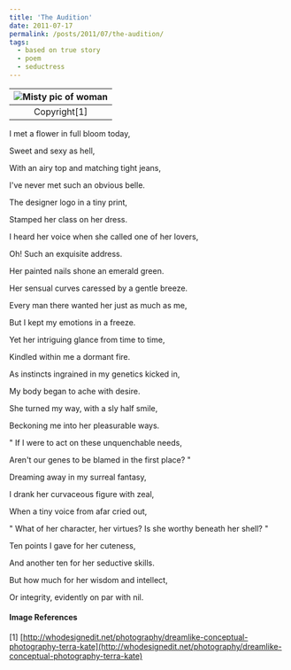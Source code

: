 ```yaml
---
title: 'The Audition'
date: 2011-07-17
permalink: /posts/2011/07/the-audition/
tags:
  - based on true story
  - poem
  - seductress
---
```



|![Misty pic of woman](https://lasanthafdo.github.io/images/terra-kate-6.jpg "Imaginary image of a seductress?")
|:--:|
|Copyright[1]|


I met a flower in full bloom today,

Sweet and sexy as hell,

With an airy top and matching tight jeans,

I've never met such an obvious belle.



The designer logo in a tiny print,

Stamped her class on her dress.

I heard her voice when she called one of her lovers,

Oh! Such an exquisite address.



Her painted nails shone an emerald green.

Her sensual curves caressed by a gentle breeze.

Every man there wanted her just as much as me,

But I kept my emotions in a freeze.


Yet her intriguing glance from time to time,

Kindled within me a dormant fire.

As instincts ingrained in my genetics kicked in,

My body began to ache with desire.


She turned my way, with a sly half smile,

Beckoning me into her pleasurable ways.

" If I were to act on these unquenchable needs, 

Aren't our genes to be blamed in the first place? "



Dreaming away in my surreal fantasy,

I drank her curvaceous figure with zeal,

When a tiny voice from afar cried out,

" What of her character, her virtues? Is she worthy beneath her shell? "



Ten points I gave for her cuteness,

And another ten for her seductive skills.

But how much for her wisdom and intellect,

Or integrity, evidently on par with nil.


#### Image References

[1] [http://whodesignedit.net/photography/dreamlike-conceptual-photography-terra-kate](http://whodesignedit.net/photography/dreamlike-conceptual-photography-terra-kate)
